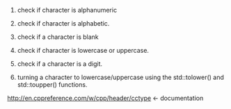 1. check if character is alphanumeric

2. check if character is alphabetic.

3. check if a character is blank

4. check if character is lowercase or uppercase.

5. check if a character is a digit.

6. turning a character to lowercase/uppercase using the std::tolower() and std::toupper() functions.

http://en.cppreference.com/w/cpp/header/cctype <- documentation
